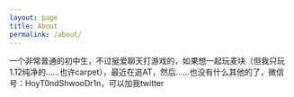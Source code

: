 ```yaml
---
layout: page
title: About
permalink: /about/
---
```


一个非常普通的初中生，不过挺爱聊天打游戏的，如果想一起玩麦块（但我只玩1.12纯净的……也许carpet），最近在追AT，然后……也没有什么其他的了，微信号：HoyT0ndShwooDr1n，可以加我twitter
